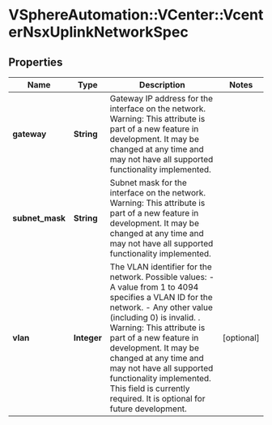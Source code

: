 # VSphereAutomation::VCenter::VcenterNsxUplinkNetworkSpec

## Properties
Name | Type | Description | Notes
------------ | ------------- | ------------- | -------------
**gateway** | **String** | Gateway IP address for the interface on the network. Warning: This attribute is part of a new feature in development. It may be changed at any time and may not have all supported functionality implemented. | 
**subnet_mask** | **String** | Subnet mask for the interface on the network. Warning: This attribute is part of a new feature in development. It may be changed at any time and may not have all supported functionality implemented. | 
**vlan** | **Integer** | The VLAN identifier for the network. Possible values:     -  A value from 1 to 4094 specifies a VLAN ID for the network.    -  Any other value (including 0) is invalid.  . Warning: This attribute is part of a new feature in development. It may be changed at any time and may not have all supported functionality implemented. This field is currently required. It is optional for future development. | [optional] 


